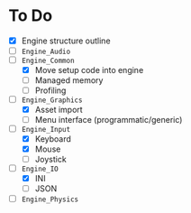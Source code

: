 To Do
=====

- [x] Engine structure outline
- [ ] `Engine_Audio`
- [ ] `Engine_Common`
  - [x] Move setup code into engine
  - [ ] Managed memory
  - [ ] Profiling
- [ ] `Engine_Graphics`
  - [x] Asset import
  - [ ] Menu interface (programmatic/generic)
- [ ] `Engine_Input`
  - [x] Keyboard
  - [x] Mouse
  - [ ] Joystick
- [ ] `Engine_IO`
  - [x] INI
  - [ ] JSON
- [ ] `Engine_Physics`
